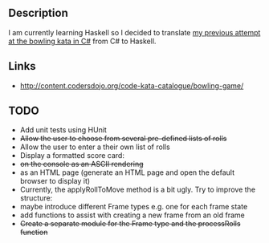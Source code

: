 ## Description

I am currently learning Haskell so I decided to translate [my previous attempt at the bowling kata in C#](https://github.com/taylorjg/BowlingKata) from C# to Haskell.

## Links

* http://content.codersdojo.org/code-kata-catalogue/bowling-game/

## TODO

* Add unit tests using HUnit
* ~~Allow the user to choose from several pre-defined lists of rolls~~
* Allow the user to enter a their own list of rolls
* Display a formatted score card:
 * ~~on the console as an ASCII rendering~~
 * as an HTML page (generate an HTML page and open the default browser to display it)
* Currently, the applyRollToMove method is a bit ugly. Try to improve the structure:
 * maybe introduce different Frame types e.g. one for each frame state
 * add functions to assist with creating a new frame from an old frame
* ~~Create a separate module for the Frame type and the processRolls function~~
